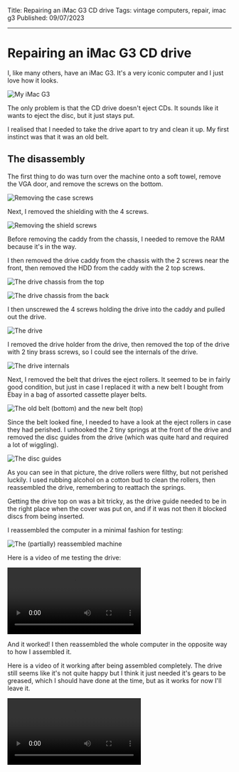 Title: Repairing an iMac G3 CD drive
Tags: vintage computers, repair, imac g3
Published: 09/07/2023

---
# Repairing an iMac G3 CD drive

I, like many others, have an iMac G3. It's a very iconic computer and I just love how it looks.

![My iMac G3](/images/imac_g3_cd/front.jpg)

The only problem is that the CD drive doesn't eject CDs. It sounds like it wants to eject the disc, but it just stays put.

I realised that I needed to take the drive apart to try and clean it up. My first instinct was that it was an old belt.

## The disassembly

The first thing to do was turn over the machine onto a soft towel, remove the VGA door, and remove the screws on the bottom.

![Removing the case screws](/images/imac_g3_cd/removed_case.jpg)

Next, I removed the shielding with the 4 screws.

![Removing the shield screws](/images/imac_g3_cd/removed_shield.jpg)

Before removing the caddy from the chassis, I needed to remove the RAM because it's in the way.

I then removed the drive caddy from the chassis with the 2 screws near the front, then removed the HDD from the caddy with the 2 top screws.

![The drive chassis from the top](/images/imac_g3_cd/caddy_top.jpg)

![The drive chassis from the back](/images/imac_g3_cd/caddy_side.jpg)

I then unscrewed the 4 screws holding the drive into the caddy and pulled out the drive.

![The drive](/images/imac_g3_cd/removed_drive.jpg)

I removed the drive holder from the drive, then removed the top of the drive with 2 tiny brass screws, so I could see the internals of the drive.

![The drive internals](/images/imac_g3_cd/removed_drive_top.jpg)

Next, I removed the belt that drives the eject rollers. It seemed to be in fairly good condition, but just in case I replaced it with a new belt I bought from Ebay in a bag of assorted cassette player belts.

![The old belt (bottom) and the new belt (top)](/images/imac_g3_cd/belts.jpg)

Since the belt looked fine, I needed to have a look at the eject rollers in case they had perished. I unhooked the 2 tiny springs at the front of the drive and removed the disc guides from the drive (which was quite hard and required a lot of wiggling).

![The disc guides](/images/imac_g3_cd/removed_guides.jpg)

As you can see in that picture, the drive rollers were filthy, but not perished luckily. I used rubbing alcohol on a cotton bud to clean the rollers, then reassembled the drive, remembering to reattach the springs.

Getting the drive top on was a bit tricky, as the drive guide needed to be in the right place when the cover was put on, and if it was not then it blocked discs from being inserted.

I reassembled the computer in a minimal fashion for testing:

![The (partially) reassembled machine](/images/imac_g3_cd/test_setup.jpg)

Here is a video of me testing the drive:

<video controls>
	<source src="/images/imac_g3_cd/working.mp4" type="video/mp4">
	Your browser does not support the video tag.
</video>

And it worked! I then reassembled the whole computer in the opposite way to how I assembled it.

Here is a video of it working after being assembled completely. The drive still seems like it's not quite happy but I think it just needed it's gears to be greased, which I should have done at the time, but as it works for now I'll leave it.

<video controls>
	<source src="/images/imac_g3_cd/working_assembled.mp4" type="video/mp4">
	Your browser does not support the video tag.
</video>